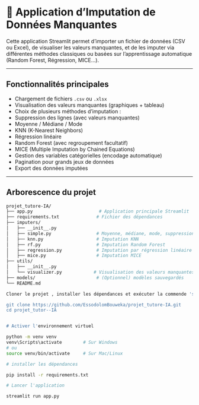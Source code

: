 # 🧩 Application d’Imputation de Données Manquantes

Cette application Streamlit permet d’importer un fichier de données (CSV ou Excel), de visualiser les valeurs manquantes, et de les imputer via différentes méthodes classiques ou basées sur l’apprentissage automatique (Random Forest, Régression, MICE...).

---

##  Fonctionnalités principales

-  Chargement de fichiers `.csv` ou `.xlsx`
-  Visualisation des valeurs manquantes (graphiques + tableau)
-  Choix de plusieurs méthodes d’imputation :
  - Suppression des lignes (avec valeurs manquantes)
  - Moyenne / Médiane / Mode
  - KNN (K-Nearest Neighbors)
  - Régression linéaire
  - Random Forest (avec regroupement facultatif)
  - MICE (Multiple Imputation by Chained Equations)
-  Gestion des variables catégorielles (encodage automatique)
-  Pagination pour grands jeux de données
-  Export des données imputées

---

##  Arborescence du projet

```bash
projet_tutore-IA/
├── app.py                         # Application principale Streamlit
├── requirements.txt              # Fichier des dépendances
├── imputers/
│   ├── __init__.py
│   ├── simple.py                 # Moyenne, médiane, mode, suppression
│   ├── knn.py                    # Imputation KNN
│   ├── rf.py                     # Imputation Random Forest
│   ├── regression.py             # Imputation par régression linéaire
│   ├── mice.py                   # Imputation MICE
├── utils/
│   ├── __init__.py
│   └── visualizer.py            # Visualisation des valeurs manquantes
├── models/                       # (Optionnel) modèles sauvegardés
└── README.md

Cloner le projet , installer les dépendances et exécuter la commende 'streamlit run app.py' et la magi va s'operer 

git clone https://github.com/EssodolomBouweka/projet_tutore-IA.git
cd projet_tutor--IA


# Activer l'environnement virtuel

python -m venv venv
venv\Scripts\activate        # Sur Windows
# ou
source venv/bin/activate     # Sur Mac/Linux

# installer les dépendances 

pip install -r requirements.txt

# Lancer l'application

streamlit run app.py
